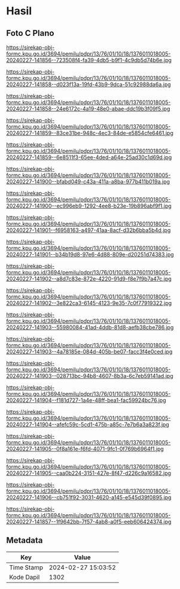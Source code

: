 # Hasil

## Foto C Plano

https://sirekap-obj-formc.kpu.go.id/3694/pemilu/pdpr/13/76/01/10/18/1376011018005-20240227-141856--723508f4-fa39-4db5-b9f1-4c9db5d74b6e.jpg

https://sirekap-obj-formc.kpu.go.id/3694/pemilu/pdpr/13/76/01/10/18/1376011018005-20240227-141858--d023f13a-19fd-43b9-9dca-51c92988da6a.jpg

https://sirekap-obj-formc.kpu.go.id/3694/pemilu/pdpr/13/76/01/10/18/1376011018005-20240227-141858--24e6172c-4a19-48e0-abae-ddc19b3f09f5.jpg

https://sirekap-obj-formc.kpu.go.id/3694/pemilu/pdpr/13/76/01/10/18/1376011018005-20240227-141859--83ce31be-948c-4ec3-84de-e5854cfe6461.jpg

https://sirekap-obj-formc.kpu.go.id/3694/pemilu/pdpr/13/76/01/10/18/1376011018005-20240227-141859--6e8511f3-65ee-4ded-a64e-25ad30c1d69d.jpg

https://sirekap-obj-formc.kpu.go.id/3694/pemilu/pdpr/13/76/01/10/18/1376011018005-20240227-141900--bfabd049-c43a-411a-a8ba-977b411b019a.jpg

https://sirekap-obj-formc.kpu.go.id/3694/pemilu/pdpr/13/76/01/10/18/1376011018005-20240227-141900--ec996eb9-1292-4ee8-b23e-19b896abf9f1.jpg

https://sirekap-obj-formc.kpu.go.id/3694/pemilu/pdpr/13/76/01/10/18/1376011018005-20240227-141901--f6958163-a497-41aa-8acf-d32b6bba5b4d.jpg

https://sirekap-obj-formc.kpu.go.id/3694/pemilu/pdpr/13/76/01/10/18/1376011018005-20240227-141901--b34b19d8-97e6-4d88-809e-d20251d74383.jpg

https://sirekap-obj-formc.kpu.go.id/3694/pemilu/pdpr/13/76/01/10/18/1376011018005-20240227-141902--a8d7c83e-872e-4220-91d9-f8e7f9b7a47c.jpg

https://sirekap-obj-formc.kpu.go.id/3694/pemilu/pdpr/13/76/01/10/18/1376011018005-20240227-141902--3e822ca3-6145-4123-9e35-7c0f77919322.jpg

https://sirekap-obj-formc.kpu.go.id/3694/pemilu/pdpr/13/76/01/10/18/1376011018005-20240227-141903--55980084-41ad-4ddb-81d8-aefb38cbe786.jpg

https://sirekap-obj-formc.kpu.go.id/3694/pemilu/pdpr/13/76/01/10/18/1376011018005-20240227-141903--4a78185e-084d-405b-be07-facc3f4e0ced.jpg

https://sirekap-obj-formc.kpu.go.id/3694/pemilu/pdpr/13/76/01/10/18/1376011018005-20240227-141903--028713bc-94b8-4607-8b3a-6c7eb59141ad.jpg

https://sirekap-obj-formc.kpu.go.id/3694/pemilu/pdpr/13/76/01/10/18/1376011018005-20240227-141904--f181d727-1a4e-48ff-bea1-fac59924bc76.jpg

https://sirekap-obj-formc.kpu.go.id/3694/pemilu/pdpr/13/76/01/10/18/1376011018005-20240227-141904--afefc59c-5cd1-475b-a85c-7e7b6a3a823f.jpg

https://sirekap-obj-formc.kpu.go.id/3694/pemilu/pdpr/13/76/01/10/18/1376011018005-20240227-141905--0f8a161e-f6fd-4071-9fc1-0f769b6964f1.jpg

https://sirekap-obj-formc.kpu.go.id/3694/pemilu/pdpr/13/76/01/10/18/1376011018005-20240227-141905--caa0b224-3151-427e-8f47-d226c9a16582.jpg

https://sirekap-obj-formc.kpu.go.id/3694/pemilu/pdpr/13/76/01/10/18/1376011018005-20240227-141906--cb751f92-3031-4620-a145-e545d39f0895.jpg

https://sirekap-obj-formc.kpu.go.id/3694/pemilu/pdpr/13/76/01/10/18/1376011018005-20240227-141857--1f9642bb-7f57-4ab8-a0f5-eeb606424374.jpg


## Metadata

| Key        | Value               |
| ---------- | ------------------- |
| Time Stamp | 2024-02-27 15:03:52 |
| Kode Dapil | 1302                |



